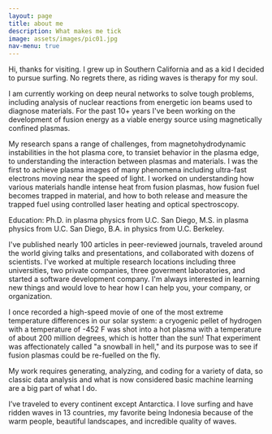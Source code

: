 ```yaml
---
layout: page
title: about me
description: What makes me tick
image: assets/images/pic01.jpg
nav-menu: true
---
```


Hi, thanks for visiting. I grew up in Southern California and as a kid I decided to pursue surfing. No regrets there, as riding waves is therapy for my soul.

I am currently working on deep neural networks to solve tough problems, including analysis of nuclear reactions from energetic ion beams used to diagnose materials. For the past 10+ years I've been working on the development of fusion energy as a viable energy source using magnetically confined plasmas. 

My research spans a range of challenges, from magnetohydrodynamic instabilities in the hot plasma core, to transiet behavior in the plasma edge, to understanding the interaction between plasmas and materials. I was the first to achieve plasma images of many phenomena including ultra-fast electrons moving near the speed of light. I worked on understanding how various materials handle intense heat from fusion plasmas, how fusion fuel becomes trapped in material, and how to both release and measure the trapped fuel using controlled laser heating and optical spectroscopy.

Education:  Ph.D. in plasma physics from U.C. San Diego, M.S. in plasma physics from U.C. San Diego, B.A. in physics from U.C. Berkeley.

I've published nearly 100 articles in peer-reviewed journals, traveled around the world giving talks and presentations, and collaborated with dozens of scientists. I've worked at multiple research locations including three universities, two private companies, three goverment laboratories, and started a software development company. I'm always interested in learning new things and would love to hear how I can help you, your company, or organization.

I once recorded a high-speed movie of one of the most extreme temperature differences in our solar system: a cryogenic pellet of hydrogen with a temperature of -452 F was shot into a hot plasma with a temperature of about 200 million degrees, which is hotter than the sun! That experiment was affectionately called "a snowball in hell," and its purpose was to see if fusion plasmas could be re-fuelled on the fly.

My work requires generating, analyzing, and coding for a variety of data, so classic data analysis and what is now considered basic machine learning are a big part of what I do.

I’ve traveled to every continent except Antarctica. I love surfing and have ridden waves in 13 countries, my favorite being Indonesia because of the warm people, beautiful landscapes, and incredible quality of waves. 
